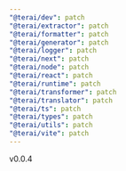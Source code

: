 ```yaml
---
"@terai/dev": patch
"@terai/extractor": patch
"@terai/formatter": patch
"@terai/generator": patch
"@terai/logger": patch
"@terai/next": patch
"@terai/node": patch
"@terai/react": patch
"@terai/runtime": patch
"@terai/transformer": patch
"@terai/translator": patch
"@terai/ts": patch
"@terai/types": patch
"@terai/utils": patch
"@terai/vite": patch
---
```


v0.0.4
